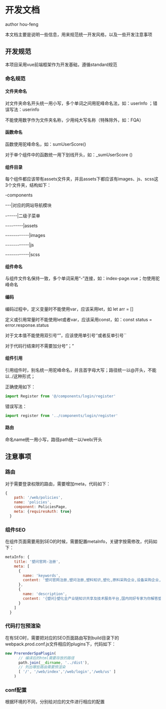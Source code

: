 # 开发文档
author hou-feng

本文档主要是说明一些信息，用来规范统一开发风格，以及一些开发注意事项

## 开发规范
本项目采用vue前端框架作为开发基础，遵循standard规范

### 命名规范
#### 文件夹命名
对文件夹命名开头统一用小写，多个单词之间用驼峰命名法，如：userInfo
；错误写法：userinfo

不能使用数字作为文件夹名称，少用纯大写名称（特殊除外，如：FQA）

#### 函数命名
函数使用驼峰命名，如：sumUserScore\(\) 

对于单个组件中的函数统一用下划线开头，如：\_sumUserScore ()

#### 组件目录
每个组件都应该带有assets文件夹，并且assets下都应该有images、js、scss这3个文件夹，结构如下：

\-components

\-\-\-|对应的网站导航模块

\-\-\-\-\-\-|二级子菜单

\-\-\-\-\-\-\-\-\-|assets

\-\-\-\-\-\-\-\-\-\-\-\-|images

\-\-\-\-\-\-\-\-\-\-\-\-|js

\-\-\-\-\-\-\-\-\-\-\-\-|scss

#### 组件命名
与组件文件名保持一致，多个单词采用“-”连接，如：index-page.vue；勿使用驼峰命名

#### 编码
编码过程中，定义变量时不能使用var，应该采用let，如 let arr = []

定义或引用常量时不能使用let或者var，应该采用const，如：const status = error.response.status

对于文本值不能使用双引号“”，应该使用单引号‘’或者反单引号``

对于代码行结束时不需要加分号“；”

#### 组件引用
引用组件时，别名统一用驼峰命名，并且首字母大写；路径统一以@开头，不能以../这种形式；

正确使用如下：
```js
import Register from '@/components/login/register'
```
错误写法：
```js
import register from '../components/login/register'
```
#### 路由
命名name统一用小写，路径path统一以/web/开头

## 注意事项
### 路由
对于需要登录权限的路由，需要增加meta，代码如下：
```js
{
    path: '/web/policies',
    name: 'policies',
    component: PoliciesPage,
    meta: {requiresAuth: true}
  }
```
### 组件SEO
在组件页面需要用到SEO的时候，需要配置metaInfo，关键字按需修改，代码如下：
```js
metaInfo: {
    title: '塑问官网-注册',
    meta: [
      {
        name: 'keywords',
        content: '塑问官网注册,塑问注册,塑料知识,塑化,原料采购企业,设备采购企业,技术咨询企业'
      },
      {
        name: 'description',
        content: '{塑问}塑化全产业链知识共享及技术服务平台,国内同好专家为你解答塑化全产业的疑问!薄膜怎么增加手感_注塑后收缩翘曲怎么解决_摆脱技术难题,这儿有门道!_{塑问}'
      }
    ]
  }
```
### 代码打包预渲染
在有SEO时，需要把对应的SEO页面路由写到build目录下的webpack.prod.conf.js文件相应的plugins下，代码如下：
```js
new PrerenderSpaPlugin(
      // 编译后的html需要存放的路径
      path.join(__dirname, '../dist'),
      // 列出哪些路由需要预渲染
      [ '/', '/web/index','/web/login','/web/us' ]
    )
```

### conf配置
根据环境的不同，分别给对应的文件进行相应的配置
